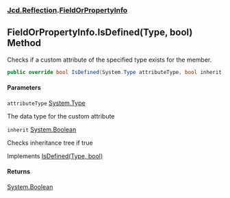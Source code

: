### [Jcd.Reflection](Jcd.Reflection.md 'Jcd.Reflection').[FieldOrPropertyInfo](FieldOrPropertyInfo.md 'Jcd.Reflection.FieldOrPropertyInfo')

## FieldOrPropertyInfo.IsDefined(Type, bool) Method

Checks if a custom attribute of the specified type exists for the member.

```csharp
public override bool IsDefined(System.Type attributeType, bool inherit);
```

#### Parameters

<a name='Jcd.Reflection.FieldOrPropertyInfo.IsDefined(System.Type,bool).attributeType'></a>

`attributeType` [System.Type](https://docs.microsoft.com/en-us/dotnet/api/System.Type 'System.Type')

The data type for the custom attribute

<a name='Jcd.Reflection.FieldOrPropertyInfo.IsDefined(System.Type,bool).inherit'></a>

`inherit` [System.Boolean](https://docs.microsoft.com/en-us/dotnet/api/System.Boolean 'System.Boolean')

Checks inheritance tree if true

Implements [IsDefined(Type, bool)](https://docs.microsoft.com/en-us/dotnet/api/System.Reflection.ICustomAttributeProvider.IsDefined#System_Reflection_ICustomAttributeProvider_IsDefined_System_Type,System_Boolean_ 'System.Reflection.ICustomAttributeProvider.IsDefined(System.Type,System.Boolean)')

#### Returns

[System.Boolean](https://docs.microsoft.com/en-us/dotnet/api/System.Boolean 'System.Boolean')